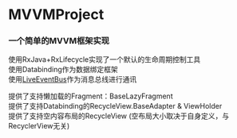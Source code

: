 # MVVMProject

### 一个简单的MVVM框架实现

使用RxJava+RxLifecycle实现了一个默认的生命周期控制工具  
使用Databinding作为数据绑定框架  
使用<a href="https://github.com/JeremyLiao/LiveEventBus">LiveEventBus</a>作为消息总线进行通讯

提供了支持懒加载的Fragment：BaseLazyFragment   
提供了支持Databinding的RecycleView.BaseAdapter & ViewHolder   
提供了支持空内容布局的RecycleView (空布局大小取决于自身定义，与RecyclerView无关)
